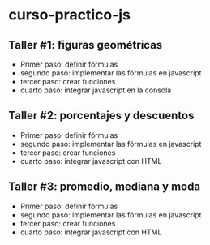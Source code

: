 # curso-practico-js

## Taller #1: figuras geométricas
- Primer paso: definir fórmulas
- segundo paso: implementar las fórmulas en javascript
- tercer paso: crear funciones
- cuarto paso: integrar javascript en la consola

## Taller #2: porcentajes y descuentos
- Primer paso: definir fórmulas
- segundo paso: implementar las fórmulas en javascript
- tercer paso: crear funciones
- cuarto paso: integrar javascript con HTML

## Taller #3: promedio, mediana y moda
- Primer paso: definir fórmulas
- segundo paso: implementar las fórmulas en javascript
- tercer paso: crear funciones
- cuarto paso: integrar javascript con HTML
